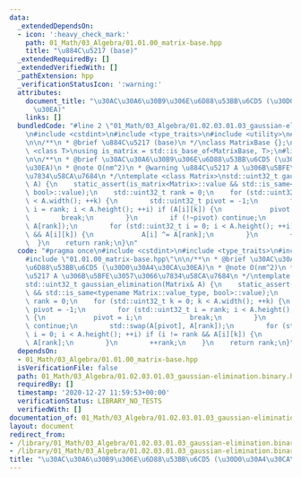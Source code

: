 ```yaml
---
data:
  _extendedDependsOn:
  - icon: ':heavy_check_mark:'
    path: 01_Math/03_Algebra/01.01.00_matrix-base.hpp
    title: "\u884C\u5217 (base)"
  _extendedRequiredBy: []
  _extendedVerifiedWith: []
  _pathExtension: hpp
  _verificationStatusIcon: ':warning:'
  attributes:
    document_title: "\u30AC\u30A6\u30B9\u306E\u6D88\u53BB\u6CD5 (\u30D0\u30A4\u30CA\
      \u30EA)"
    links: []
  bundledCode: "#line 2 \"01_Math/03_Algebra/01.02.03.01.03_gaussian-elimination.binary.hpp\"\
    \n#include <cstdint>\n#include <type_traits>\n#include <utility>\n#line 2 \"01_Math/03_Algebra/01.01.00_matrix-base.hpp\"\
    \n\n/**\n * @brief \u884C\u5217 (base)\n */\nclass MatrixBase {};\n\ntemplate\
    \ <class T>\nusing is_matrix = std::is_base_of<MatrixBase, T>;\n#line 6 \"01_Math/03_Algebra/01.02.03.01.03_gaussian-elimination.binary.hpp\"\
    \n\n/**\n * @brief \u30AC\u30A6\u30B9\u306E\u6D88\u53BB\u6CD5 (\u30D0\u30A4\u30CA\
    \u30EA)\n * @note O(nm^2)\n * @warning \u884C\u5217 A \u306B\u5BFE\u3057\u3066\
    \u7834\u58CA\u7684\n */\ntemplate <class Matrix>\nstd::uint32_t gaussian_elimination(Matrix&\
    \ A) {\n    static_assert(is_matrix<Matrix>::value && std::is_same<typename Matrix::value_type,\
    \ bool>::value);\n    std::uint32_t rank = 0;\n    for (std::uint32_t k = 0; k\
    \ < A.width(); ++k) {\n        std::uint32_t pivot = -1;\n        for (std::uint32_t\
    \ i = rank; i < A.height(); ++i) if (A[i][k]) {\n            pivot = i;\n    \
    \        break;\n        }\n        if (!~pivot) continue;\n        std::swap(A[pivot],\
    \ A[rank]);\n        for (std::uint32_t i = 0; i < A.height(); ++i) if (i != rank\
    \ && A[i][k]) {\n            A[i] ^= A[rank];\n        }\n        ++rank;\n  \
    \  }\n    return rank;\n}\n"
  code: "#pragma once\n#include <cstdint>\n#include <type_traits>\n#include <utility>\n\
    #include \"01.01.00_matrix-base.hpp\"\n\n/**\n * @brief \u30AC\u30A6\u30B9\u306E\
    \u6D88\u53BB\u6CD5 (\u30D0\u30A4\u30CA\u30EA)\n * @note O(nm^2)\n * @warning \u884C\
    \u5217 A \u306B\u5BFE\u3057\u3066\u7834\u58CA\u7684\n */\ntemplate <class Matrix>\n\
    std::uint32_t gaussian_elimination(Matrix& A) {\n    static_assert(is_matrix<Matrix>::value\
    \ && std::is_same<typename Matrix::value_type, bool>::value);\n    std::uint32_t\
    \ rank = 0;\n    for (std::uint32_t k = 0; k < A.width(); ++k) {\n        std::uint32_t\
    \ pivot = -1;\n        for (std::uint32_t i = rank; i < A.height(); ++i) if (A[i][k])\
    \ {\n            pivot = i;\n            break;\n        }\n        if (!~pivot)\
    \ continue;\n        std::swap(A[pivot], A[rank]);\n        for (std::uint32_t\
    \ i = 0; i < A.height(); ++i) if (i != rank && A[i][k]) {\n            A[i] ^=\
    \ A[rank];\n        }\n        ++rank;\n    }\n    return rank;\n}"
  dependsOn:
  - 01_Math/03_Algebra/01.01.00_matrix-base.hpp
  isVerificationFile: false
  path: 01_Math/03_Algebra/01.02.03.01.03_gaussian-elimination.binary.hpp
  requiredBy: []
  timestamp: '2020-12-27 11:59:53+00:00'
  verificationStatus: LIBRARY_NO_TESTS
  verifiedWith: []
documentation_of: 01_Math/03_Algebra/01.02.03.01.03_gaussian-elimination.binary.hpp
layout: document
redirect_from:
- /library/01_Math/03_Algebra/01.02.03.01.03_gaussian-elimination.binary.hpp
- /library/01_Math/03_Algebra/01.02.03.01.03_gaussian-elimination.binary.hpp.html
title: "\u30AC\u30A6\u30B9\u306E\u6D88\u53BB\u6CD5 (\u30D0\u30A4\u30CA\u30EA)"
---
```

